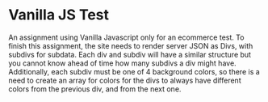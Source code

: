 # Vanilla JS Test

An assignment using Vanilla Javascript only for an ecommerce test. To finish this assignment, the site needs to render server JSON as Divs, with subdivs for subdata. Each div and subdiv will have a similar structure but you cannot know ahead of time how many subdivs a div might have. Additionally, each subdiv must be one of 4 background colors, so there is a need to create an array for colors for the divs to always have different colors from the previous div, and from the next one.

